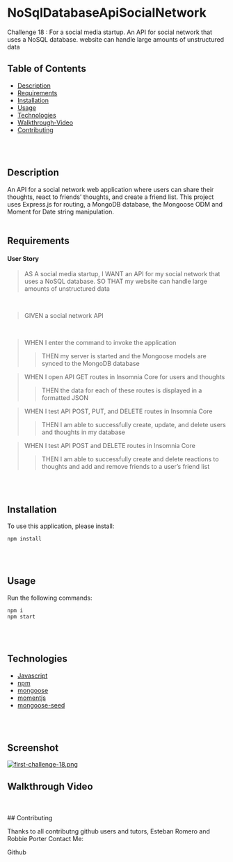 # NoSqlDatabaseApiSocialNetwork
Challenge 18 : For a social media startup. An API for social network that uses a NoSQL database. website can handle large amounts of unstructured data
## Table of Contents

* [Description](#Description)
* [Requirements](#Requirements)
* [Installation](#Installation)
* [Usage](#Usage)
* [Technologies](#Technologies)
* [Walkthrough-Video](#walkthrough-video)
* [Contributing](#Contributing)
</br>
</br>

## Description
An API for a social network web application where users can share their thoughts, react to friends’ thoughts, and create a friend list. This project uses Express.js for routing, a MongoDB database, the Mongoose ODM and Moment for Date string manipulation.
<br>
<br>

## Requirements

#### User Story
>AS A social media startup, I WANT an API for my social network that uses a NoSQL database. SO THAT my website can handle large amounts of unstructured data
<br>

>GIVEN a social network API
<br>

>WHEN I enter the command to invoke the application<br>
>>THEN my server is started and the Mongoose models are synced to the MongoDB database<br>

>WHEN I open API GET routes in Insomnia Core for users and thoughts<br>
>>THEN the data for each of these routes is displayed in a formatted JSON<br>

>WHEN I test API POST, PUT, and DELETE routes in Insomnia Core<br>
>>THEN I am able to successfully create, update, and delete users and thoughts in my database<br>

>WHEN I test API POST and DELETE routes in Insomnia Core<br>
>>THEN I am able to successfully create and delete reactions to thoughts and add and remove friends to a user’s friend list<br>

<br>
<br>

## Installation
To use this application, please install: 
```
npm install
```

<br/>
<br/>

## Usage
Run the following commands:
```
npm i
npm start
```

<br/>
<br/>

## Technologies
* [Javascript](https://developer.mozilla.org/en-US/docs/Web/JavaScript)
* [npm](https://www.npmjs.com/)
* [mongoose](https://mongoosejs.com/)
* [momentjs](https://momentjs.com/)
* [mongoose-seed](https://www.npmjs.com/package/mongoose-seed)
<br/>
<br/>


## Screenshot
[![first-challenge-18.png](https://i.postimg.cc/dV5WXqpD/first-challenge-18.png)](https://postimg.cc/DSbd4K2K)
## Walkthrough Video

</br>
</br>
## Contributing

Thanks to all contributng github users and tutors, Esteban Romero and Robbie Porter
Contact Me:

Github
